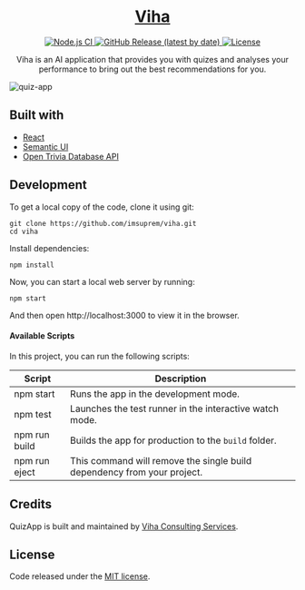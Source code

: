 <h1 align="center">
  <a href="https://github.com/imsuprem/viha">
    Viha
  </a>
</h1>

<p align="center">
  <a href="https://github.com/imsuprem/viha/actions?query=workflow%3A%22Node.js+CI%22">
    <img src="https://github.com/imsuprem/viha/workflows/Node.js%20CI/badge.svg" alt="Node.js CI" />
  </a>
  <a href="https://github.com/imsuprem/viha/releases">
    <img src="https://img.shields.io/github/v/release/imsuprem/viha" alt="GitHub Release (latest by date)" />
  </a>
  <a href="https://github.com/imsuprem/viha/blob/master/LICENSE">
    <img src="https://img.shields.io/github/license/imsuprem/viha" alt="License" />
  </a>
</p>

<p align="center">
  Viha is an AI application that provides you with quizes and analyses your performance to bring out the best recommendations for you.
</p>

![quiz-app](https://user-images.githubusercontent.com/48409548/104132046-a39e5b80-539c-11eb-9df3-28d52e499a6c.png)

## Built with

- [React](http://reactjs.org)
- [Semantic UI](https://semantic-ui.com)
- [Open Trivia Database API](https://opentdb.com/api_config.php)

## Development

To get a local copy of the code, clone it using git:

```
git clone https://github.com/imsuprem/viha.git
cd viha
```

Install dependencies:

```
npm install
```

Now, you can start a local web server by running:

```
npm start
```

And then open http://localhost:3000 to view it in the browser.

#### Available Scripts

In this project, you can run the following scripts:

| Script        | Description                                                             |
| ------------- | ----------------------------------------------------------------------- |
| npm start     | Runs the app in the development mode.                                   |
| npm test      | Launches the test runner in the interactive watch mode.                 |
| npm run build | Builds the app for production to the `build` folder.                    |
| npm run eject | This command will remove the single build dependency from your project. |

## Credits

QuizApp is built and maintained by [Viha Consulting Services](https://imsuprem.github.io).

## License

Code released under the [MIT license](https://github.com/imsuprem/viha/blob/master/LICENSE).

